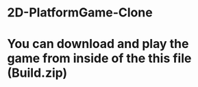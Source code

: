 # 2D-PlatformGame-Clone
# You can download and play the game from inside of the this file (Build.zip)

